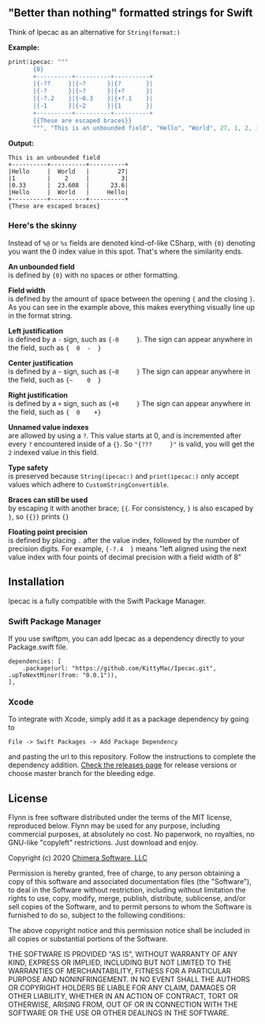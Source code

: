 ## "Better than nothing" formatted strings for Swift

Think of Ipecac as an alternative for ```String(format:)```

**Example:**

```swift
print(ipecac: """
       {0}
       +----------+----------+----------+
       |{-??     }|{~?      }|{?       }|
       |{-?      }|{~?      }|{+?      }|
       |{-?.2    }|{~8.3    }|{+?.1    }|
       |{-1      }|{~2      }|{1       }|
       +----------+----------+----------+
       {{These are escaped braces}}
       """, "This is an unbounded field", "Hello", "World", 27, 1, 2, 3, 1.0/3.0, 543.0/23.0, 99999.99999)
```

**Output:**

```
This is an unbounded field
+----------+----------+----------+
|Hello     |  World   |        27|
|1         |    2     |         3|
|0.33      |  23.608  |      23.6|
|Hello     |  World   |     Hello|
+----------+----------+----------+
{These are escaped braces}
```

### Here's the skinny

Instead of ```%@``` or ```%s``` fields are denoted kind-of-like CSharp, with ```{0}``` denoting you want the 0 index value in this spot. That's where the similarity ends.

**An unbounded field**  
is defined by ```{0}``` with no spaces or other formatting.

**Field width**  
is defined by the amount of space between the opening ```{``` and the closing ```}```. As you can see in the example above, this makes everything visually line up in the format string.

**Left justification**  
is defined by a ```-``` sign, such as ```{-0     }```. The sign can appear anywhere in the field, such as ```{  0  -  }```

**Center justification**  
is defined by a ```~``` sign, such as ```{~0     }``` The sign can appear anywhere in the field, such as ```{~    0  }```

**Right justification**  
is defined by a ```+``` sign, such as ```{+0     }``` The sign can appear anywhere in the field, such as ```{  0    +}```

**Unnamed value indexes**  
are allowed by using a ```?```.  This value starts at 0, and is incremented after every ```?``` encountered inside of a ```{}```. So ```"{???     }"``` is valid, you will get the ```2``` indexed value in this field.

**Type safety**  
is preserved because ```String(ipecac:)``` and ```print(ipecac:)``` only accept values which adhere to ```CustomStringConvertible```. 

**Braces can still be used**  
by escaping it with another brace; ```{{```. For consistency, ```}``` is also escaped by ```}```, so ```{{}}``` prints ```{}```

**Floating point precision**  
is defined by placing ```.``` after the value index, followed by the number of precision digits. For example, ```{-?.4  }``` means "left aligned using the next value index with four points of decimal precision with a field width of 8"

## Installation

Ipecac is a fully compatible with the Swift Package Manager.

### Swift Package Manager

If you use swiftpm, you can add Ipecac as a dependency directly to your Package.swift file.

```
dependencies: [
    .package(url: "https://github.com/KittyMac/Ipecac.git", .upToNextMinor(from: "0.0.1")),
],
```

### Xcode

To integrate with Xcode, simply add it as a package dependency by going to

```
File -> Swift Packages -> Add Package Dependency
```

and pasting the url to this repository. Follow the instructions to complete the dependency addition.  [Check the releases page](https://github.com/KittyMac/ipecac/releases) for release versions or choose master branch for the bleeding edge.


## License

Flynn is free software distributed under the terms of the MIT license, reproduced below. Flynn may be used for any purpose, including commercial purposes, at absolutely no cost. No paperwork, no royalties, no GNU-like "copyleft" restrictions. Just download and enjoy.

Copyright (c) 2020 [Chimera Software, LLC](http://www.chimerasw.com)

Permission is hereby granted, free of charge, to any person obtaining a copy of this software and associated documentation files (the "Software"), to deal in the Software without restriction, including without limitation the rights to use, copy, modify, merge, publish, distribute, sublicense, and/or sell copies of the Software, and to permit persons to whom the Software is furnished to do so, subject to the following conditions:

The above copyright notice and this permission notice shall be included in all copies or substantial portions of the Software.

THE SOFTWARE IS PROVIDED "AS IS", WITHOUT WARRANTY OF ANY KIND, EXPRESS OR IMPLIED, INCLUDING BUT NOT LIMITED TO THE WARRANTIES OF MERCHANTABILITY, FITNESS FOR A PARTICULAR PURPOSE AND NONINFRINGEMENT. IN NO EVENT SHALL THE AUTHORS OR COPYRIGHT HOLDERS BE LIABLE FOR ANY CLAIM, DAMAGES OR OTHER LIABILITY, WHETHER IN AN ACTION OF CONTRACT, TORT OR OTHERWISE, ARISING FROM, OUT OF OR IN CONNECTION WITH THE SOFTWARE OR THE USE OR OTHER DEALINGS IN THE SOFTWARE.